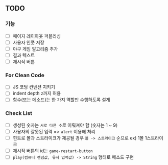 ## TODO
### 기능
- [ ] 페이지 레이아웃 퍼블리싱
- [ ] 사용자 인풋 저장
- [ ] 야구 게임 알고리즘 추가
- [ ] 결과 텍스트
- [ ] 재시작 버튼

### For Clean Code
- [ ] JS 코딩 컨벤션 지키기
- [ ] indent depth `2`까지 허용
- [ ] 함수(또는 메소드)는 한 가지 역할만 수행하도록 설계

### Check List
- [ ] 생성된 숫자는 `서로 다른 수`로 이뤄져야 함 (숫자는 1 ~ 9)
- [ ] 사용자의 잘못된 입력 => `alert` 이용해 처리
- [ ] 힌트로 볼과 스트라이크가 제공될 경우 `볼 -> 스트라이크` 순으로 ex) 1볼 1스트라이크
- [ ] 재시작 버튼의 id는 `game-restart-button`
- [ ] `play(컴퓨터 랜덤값, 유저 입력값) -> String` 형태로 메소드 구현
